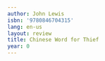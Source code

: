 ```yaml
---
author: John Lewis
isbn: '9780846704315'
lang: en-us
layout: review
title: Chinese Word for Thief
year: 0
---
```


